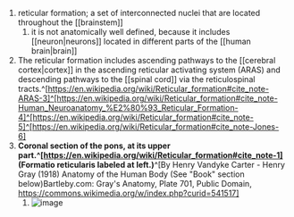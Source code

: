 1. reticular formation; a set of interconnected nuclei that are located throughout the [[brainstem]]
	1. it is not anatomically well defined, because it includes [[neuron|neurons]] located in different parts of the [[human brain|brain]]
2. The reticular formation includes ascending pathways to the [[cerebral cortex|cortex]] in the ascending reticular activating system (ARAS) and descending pathways to the [[spinal cord]] via the reticulospinal tracts.^[https://en.wikipedia.org/wiki/Reticular_formation#cite_note-ARAS-3]^[https://en.wikipedia.org/wiki/Reticular_formation#cite_note-Human_Neuroanatomy_%E2%80%93_Reticular_Formation-4]^[https://en.wikipedia.org/wiki/Reticular_formation#cite_note-5]^[https://en.wikipedia.org/wiki/Reticular_formation#cite_note-Jones-6]
3. **Coronal section of the pons, at its upper part.^[https://en.wikipedia.org/wiki/Reticular_formation#cite_note-1] (Formatio reticularis labeled at left.)**^[By Henry Vandyke Carter - Henry Gray (1918) Anatomy of the Human Body (See &quot;Book&quot; section below)Bartleby.com: Gray&#039;s Anatomy, Plate 701, Public Domain, https://commons.wikimedia.org/w/index.php?curid=541517]
	1. ![image](https://upload.wikimedia.org/wikipedia/commons/9/9b/Gray701.png)